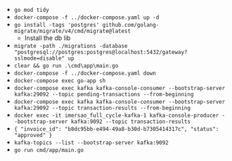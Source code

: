 - `go mod tidy`
- `docker-compose -f ../docker-compose.yaml up -d`
- `go install -tags 'postgres' github.com/golang-migrate/migrate/v4/cmd/migrate@latest`
  - Install the db lib
- `migrate -path ./migrations -database "postgresql://postgres:postgres@localhost:5432/gateway?sslmode=disable" up`
- `clear && go run .\cmd\app\main.go`
- `docker-compose -f ../docker-compose.yaml down`
- `docker-compose exec go-app sh`
- `docker-compose exec kafka kafka-console-consumer --bootstrap-server kafka:29092 --topic pending-transactions --from-beginning`
- `docker-compose exec kafka kafka-console-consumer --bootstrap-server kafka:29092 --topic transaction-results --from-beginning`
- `docker exec -it imersao_full_cycle-kafka-1 kafka-console-producer --bootstrap-server kafka:9092 --topic transaction-results`
- `{ "invoice_id": "b8dc95bb-e494-49a8-b30d-b7305414317c", "status": "approved" }`
- `kafka-topics --list --bootstrap-server kafka:9092`
- `go run cmd/app/main.go`
